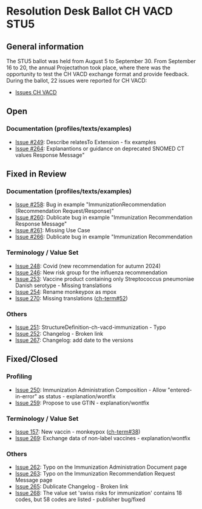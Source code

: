 # Resolution Desk Ballot CH VACD STU5

## General information
The STU5 ballot was held from August 5 to September 30. From September 16 to 20, 
the annual Projectathon took place, where there was the opportunity to test the 
CH VACD exchange format and provide feedback.   
During the ballot, 22 issues were reported for CH VACD:
* [Issues CH VACD](https://github.com/hl7ch/ch-vacd/issues?q=is%3Aissue+is%3Aopen+label%3A%22v5.0.0+-+STU+5%22)

## Open

### Documentation (profiles/texts/examples)
* [Issue #249](https://github.com/hl7ch/ch-vacd/issues/249): Describe relatesTo Extension - fix examples
* [Issue #264](https://github.com/hl7ch/ch-vacd/issues/264): Explanantions or guidance on deprecated SNOMED CT values
Response Message"


## Fixed in Review

### Documentation (profiles/texts/examples)
* [Issue #258](https://github.com/hl7ch/ch-vacd/issues/258): Bug in example "ImmunizationRecommendation (Recommendation Request/Response)"
* [Issue #260](https://github.com/hl7ch/ch-vacd/issues/260): Dublicate bug in example "Immunization Recommendation Response Message"
* [Issue #261](https://github.com/hl7ch/ch-vacd/issues/261): Missing Use Case
* [Issue #266](https://github.com/hl7ch/ch-vacd/issues/266): Dublicate bug in example "Immunization Recommendation 

### Terminology / Value Set
* [Issue 248](https://github.com/hl7ch/ch-vacd/issues/248): Covid (new recommendation for autumn 2024)
* [Issue 246](https://github.com/hl7ch/ch-vacd/issues/246): New risk group for the influenza recommendation
* [Issue 253](https://github.com/hl7ch/ch-vacd/issues/253): Vaccine product containing only Streptococcus pneumoniae Danish serotype - Missing translations
* [Issue 254](https://github.com/hl7ch/ch-vacd/issues/254): Rename monkeypox as mpox
* [Issue 270](https://github.com/hl7ch/ch-vacd/issues/270): Missing translations ([ch-term#52](https://github.com/hl7ch/ch-term/issues/52))


### Others
* [Issue 251](https://github.com/hl7ch/ch-vacd/issues/251): StructureDefinition-ch-vacd-immunization - Typo
* [Issue 252](https://github.com/hl7ch/ch-vacd/issues/252): Changelog - Broken link
* [Issue 267](https://github.com/hl7ch/ch-vacd/issues/267): Changelog: add date to the versions

## Fixed/Closed

### Profiling
* [Issue 250](https://github.com/hl7ch/ch-vacd/issues/250): Immunization Administration Composition - Allow "entered-in-error" as status - explanation/wontfix
* [Issue 259](https://github.com/hl7ch/ch-vacd/issues/259): Propose to use GTIN - explanation/wontfix

### Terminology / Value Set
* [Issue 157](https://github.com/hl7ch/ch-vacd/issues/157): New vaccin - monkeypox ([ch-term#38](https://github.com/hl7ch/ch-term/issues/38))
* [Issue 269](https://github.com/hl7ch/ch-vacd/issues/269): Exchange data of non-label vaccines - explanation/wontfix

### Others
* [Issue 262](https://github.com/hl7ch/ch-vacd/issues/262): Typo on the Immunization Administration Document page
* [Issue 263](https://github.com/hl7ch/ch-vacd/issues/263): Typo on the Immunization Recommendation Request Message page
* [Issue 265](https://github.com/hl7ch/ch-vacd/issues/265): Dublicate Changelog - Broken link
* [Issue 268](https://github.com/hl7ch/ch-vacd/issues/268): The value set 'swiss risks for immunization' contains 18 codes, but 58 codes are listed - publisher bug/fixed